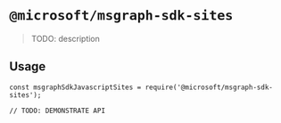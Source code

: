 # `@microsoft/msgraph-sdk-sites`

> TODO: description

## Usage

```
const msgraphSdkJavascriptSites = require('@microsoft/msgraph-sdk-sites');

// TODO: DEMONSTRATE API
```
